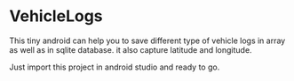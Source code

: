 # VehicleLogs
This tiny android can help you to save different type of vehicle logs in array as well as in sqlite database. it also capture latitude and longitude.

Just import this project in android studio and ready to go.


